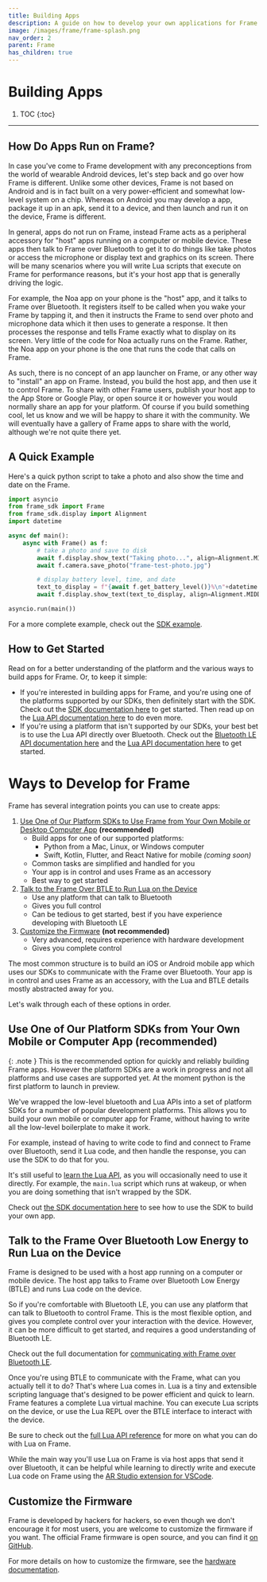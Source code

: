 ```yaml
---
title: Building Apps
description: A guide on how to develop your own applications for Frame.
image: /images/frame/frame-splash.png
nav_order: 2
parent: Frame
has_children: true
---
```


# Building Apps

1. TOC
{:toc}

---

## How Do Apps Run on Frame?
In case you've come to Frame development with any preconceptions from the world of wearable Android devices, let's step back and go over how Frame is different.  Unlike some other devices, Frame is not based on Android and is in fact built on a very power-efficient and somewhat low-level system on a chip.  Whereas on Android you may develop a app, package it up in an apk, send it to a device, and then launch and run it on the device, Frame is different.

In general, apps do not run on Frame, instead Frame acts as a peripheral accessory for "host" apps running on a computer or mobile device.  These apps then talk to Frame over Bluetooth to get it to do things like take photos or access the microphone or display text and graphics on its screen.  There will be many scenarios where you will write Lua scripts that execute on Frame for performance reasons, but it's your host app that is generally driving the logic.

For example, the Noa app on your phone is the "host" app, and it talks to Frame over Bluetooth.  It registers itself to be called when you wake your Frame by tapping it, and then it instructs the Frame to send over photo and microphone data which it then uses to generate a response.  It then processes the response and tells Frame exactly what to display on its screen.  Very little of the code for Noa actually runs on the Frame.  Rather, the Noa app on your phone is the one that runs the code that calls on Frame.

As such, there is no concept of an app launcher on Frame, or any other way to "install" an app on Frame.  Instead, you build the host app, and then use it to control Frame.  To share with other Frame users, publish your host app to the App Store or Google Play, or open source it or however you would normally share an app for your platform.  Of course if you build something cool, let us know and we will be happy to share it with the community.  We will eventually have a gallery of Frame apps to share with the world, although we're not quite there yet.

## A Quick Example
Here's a quick python script to take a photo and also show the time and date on the Frame.

```python
import asyncio
from frame_sdk import Frame
from frame_sdk.display import Alignment
import datetime

async def main():
    async with Frame() as f:
        # take a photo and save to disk
        await f.display.show_text("Taking photo...", align=Alignment.MIDDLE_CENTER)
        await f.camera.save_photo("frame-test-photo.jpg")

        # display battery level, time, and date
        text_to_display = f"{await f.get_battery_level()}%\n"+datetime.datetime.now().strftime("%-I:%M %p\n%a, %B %d, %Y")
        await f.display.show_text(text_to_display, align=Alignment.MIDDLE_CENTER)

asyncio.run(main())
```

For a more complete example, check out the [SDK example](/frame/building-apps-sdk#putting-it-all-together).

## How to Get Started

Read on for a better understanding of the platform and the various ways to build apps for Frame.  Or, to keep it simple:

* If you're interested in building apps for Frame, and you're using one of the platforms supported by our SDKs, then definitely start with the SDK.  Check out the [SDK documentation here](/frame/building-apps-sdk) to get started.  Then read up on the [Lua API documentation here](/frame/building-apps-lua) to do even more.
* If you're using a platform that isn't supported by our SDKs, your best bet is to use the Lua API directly over Bluetooth.  Check out the [Bluetooth LE API documentation here](/frame/building-apps-bluetooth-specs) and the [Lua API documentation here](/frame/building-apps-lua) to get started.

# Ways to Develop for Frame
Frame has several integration points you can use to create apps:

1. [Use One of Our Platform SDKs to Use Frame from Your Own Mobile or Desktop Computer App](#use-one-of-our-platform-sdks-from-your-own-mobile-or-computer-app-recommended) **(recommended)**
    * Build apps for one of our supported platforms:
        * Python from a Mac, Linux, or Windows computer
        * Swift, Kotlin, Flutter, and React Native for mobile *(coming soon)*
    * Common tasks are simplified and handled for you
    * Your app is in control and uses Frame as an accessory
    * Best way to get started
2. [Talk to the Frame Over BTLE to Run Lua on the Device](#talk-to-the-frame-over-bluetooth-low-energy-to-run-lua-on-the-device)
    * Use any platform that can talk to Bluetooth
    * Gives you full control
    * Can be tedious to get started, best if you have experience developing with Bluetooth LE
3. [Customize the Firmware](#customize-the-firmware) **(not recommended)**
    * Very advanced, requires experience with hardware development
    * Gives you complete control

The most common structure is to build an iOS or Android mobile app which uses our SDKs to communicate with the Frame over Bluetooth.  Your app is in control and uses Frame as an accessory, with the Lua and BTLE details mostly abstracted away for you.

Let's walk through each of these options in order.


## Use One of Our Platform SDKs from Your Own Mobile or Computer App **(recommended)**


{: .note }
This is the recommended option for quickly and reliably building Frame apps.  However the platform SDKs are a work in progress and not all platforms and use cases are supported yet.  At the moment python is the first platform to launch in preview.

We've wrapped the low-level bluetooth and Lua APIs into a set of platform SDKs for a number of popular development platforms.  This allows you to build your own mobile or computer app for Frame, without having to write all the low-level boilerplate to make it work.

For example, instead of having to write code to find and connect to Frame over Bluetooth, send it Lua code, and then handle the response, you can use the SDK to do that for you.

It's still useful to [learn the Lua API](/frame/building-apps-lua), as you will occasionally need to use it directly.  For example, the `main.lua` script which runs at wakeup, or when you are doing something that isn't wrapped by the SDK.

Check out [the SDK documentation here](/frame/building-apps-sdk) to see how to use the SDK to build your own app.


## Talk to the Frame Over Bluetooth Low Energy to Run Lua on the Device

Frame is designed to be used with a host app running on a computer or mobile device.  The host app talks to Frame over Bluetooth Low Energy (BTLE) and runs Lua code on the device.

So if you're comfortable with Bluetooth LE, you can use any platform that can talk to Bluetooth to control Frame.  This is the most flexible option, and gives you complete control over your interaction with the device.  However, it can be more difficult to get started, and requires a good understanding of Bluetooth LE.

Check out the full documentation for [communicating with Frame over Bluetooth LE](/frame/building-apps-bluetooth-specs).

Once you're using BTLE to communicate with the Frame, what can you actually tell it to do?  That's where Lua comes in.  Lua is a tiny and extensible scripting language that's designed to be power efficient and quick to learn. Frame features a complete Lua virtual machine.  You can execute Lua scripts on the device, or use the Lua REPL over the BTLE interface to interact with the device.

Be sure to check out the [full Lua API reference](/frame/building-apps-lua) for more on what you can do with Lua on Frame.

While the main way you'll use Lua on Frame is via host apps that send it over Bluetooth, it can be helpful while learning to directly write and execute Lua code on Frame using the [AR Studio extension for VSCode](/frame/building-apps-lua#ar-studio).


## Customize the Firmware

Frame is developed by hackers for hackers, so even though we don't encourage it for most users, you are welcome to customize the firmware if you want.  The official Frame firmware is open source, and you can find it [on GitHub](https://github.com/brilliantlabsAR/frame-codebase).

For more details on how to customize the firmware, see the [hardware documentation](/frame/hardware#customizing-the-firmware).